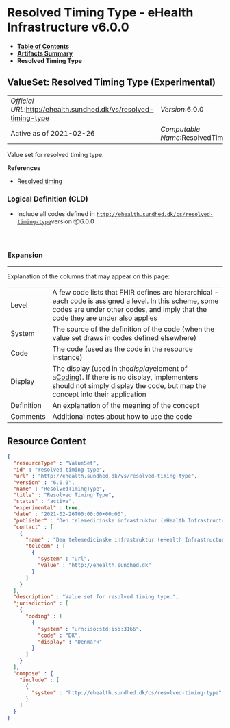 # Resolved Timing Type - eHealth Infrastructure v6.0.0

* [**Table of Contents**](toc.md)
* [**Artifacts Summary**](artifacts.md)
* **Resolved Timing Type**

## ValueSet: Resolved Timing Type (Experimental) 

| | |
| :--- | :--- |
| *Official URL*:http://ehealth.sundhed.dk/vs/resolved-timing-type | *Version*:6.0.0 |
| Active as of 2021-02-26 | *Computable Name*:ResolvedTimingType |

 
Value set for resolved timing type. 

 **References** 

* [Resolved timing](StructureDefinition-ehealth-resolved-timing.md)

### Logical Definition (CLD)

* Include all codes defined in [`http://ehealth.sundhed.dk/cs/resolved-timing-type`](CodeSystem-resolved-timing-type.md)version 📦6.0.0

 

### Expansion

-------

 Explanation of the columns that may appear on this page: 

| | |
| :--- | :--- |
| Level | A few code lists that FHIR defines are hierarchical - each code is assigned a level. In this scheme, some codes are under other codes, and imply that the code they are under also applies |
| System | The source of the definition of the code (when the value set draws in codes defined elsewhere) |
| Code | The code (used as the code in the resource instance) |
| Display | The display (used in the*display*element of a[Coding](http://hl7.org/fhir/R4/datatypes.html#Coding)). If there is no display, implementers should not simply display the code, but map the concept into their application |
| Definition | An explanation of the meaning of the concept |
| Comments | Additional notes about how to use the code |



## Resource Content

```json
{
  "resourceType" : "ValueSet",
  "id" : "resolved-timing-type",
  "url" : "http://ehealth.sundhed.dk/vs/resolved-timing-type",
  "version" : "6.0.0",
  "name" : "ResolvedTimingType",
  "title" : "Resolved Timing Type",
  "status" : "active",
  "experimental" : true,
  "date" : "2021-02-26T00:00:00+00:00",
  "publisher" : "Den telemedicinske infrastruktur (eHealth Infrastructure)",
  "contact" : [
    {
      "name" : "Den telemedicinske infrastruktur (eHealth Infrastructure)",
      "telecom" : [
        {
          "system" : "url",
          "value" : "http://ehealth.sundhed.dk"
        }
      ]
    }
  ],
  "description" : "Value set for resolved timing type.",
  "jurisdiction" : [
    {
      "coding" : [
        {
          "system" : "urn:iso:std:iso:3166",
          "code" : "DK",
          "display" : "Denmark"
        }
      ]
    }
  ],
  "compose" : {
    "include" : [
      {
        "system" : "http://ehealth.sundhed.dk/cs/resolved-timing-type"
      }
    ]
  }
}

```
